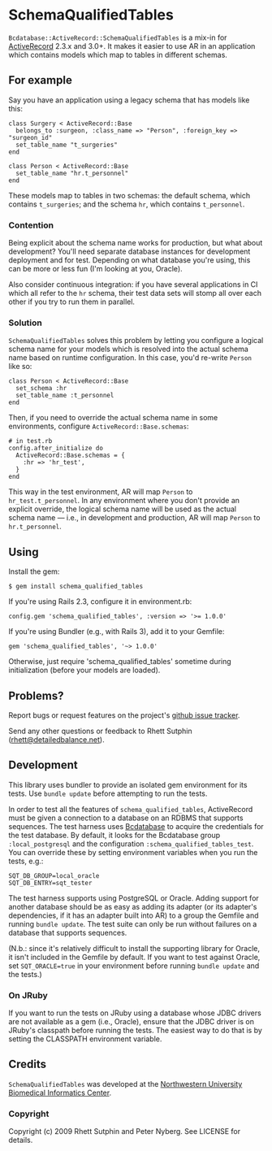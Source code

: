 SchemaQualifiedTables
=====================

`Bcdatabase::ActiveRecord::SchemaQualifiedTables` is a mix-in for
[ActiveRecord][] 2.3.x and 3.0+.  It makes it easier to use AR in an
application which contains models which map to tables in different
schemas.

[ActiveRecord]: http://api.rubyonrails.org/files/vendor/rails/activerecord/README.html

For example
-----------

Say you have an application using a legacy schema that has models like this:

    class Surgery < ActiveRecord::Base
      belongs_to :surgeon, :class_name => "Person", :foreign_key => "surgeon_id"
      set_table_name "t_surgeries"
    end

    class Person < ActiveRecord::Base
      set_table_name "hr.t_personnel"
    end

These models map to tables in two schemas: the default schema, which
contains `t_surgeries`; and the schema `hr`, which contains
`t_personnel`.

### Contention

Being explicit about the schema name works for production, but what
about development?  You'll need separate database instances for
development deployment and for test.  Depending on what database
you're using, this can be more or less fun (I'm looking at you,
Oracle).

Also consider continuous integration: if you have several applications
in CI which all refer to the `hr` schema, their test data sets will
stomp all over each other if you try to run them in parallel.

### Solution

`SchemaQualifiedTables` solves this problem by letting you configure a
logical schema name for your models which is resolved into the actual
schema name based on runtime configuration.  In this case, you'd
re-write `Person` like so:

    class Person < ActiveRecord::Base
      set_schema :hr
      set_table_name :t_personnel
    end

Then, if you need to override the actual schema name in some
environments, configure `ActiveRecord::Base.schemas`:

    # in test.rb
    config.after_initialize do
      ActiveRecord::Base.schemas = {
        :hr => 'hr_test',
      }
    end

This way in the test environment, AR will map `Person` to
`hr_test.t_personnel`.  In any environment where you don't provide an
explicit override, the logical schema name will be used as the actual
schema name &mdash; i.e., in development and production, AR will map
`Person` to `hr.t_personnel`.

Using
-----

Install the gem:

    $ gem install schema_qualified_tables

If you're using Rails 2.3, configure it in environment.rb:

    config.gem 'schema_qualified_tables', :version => '>= 1.0.0'

If you're using Bundler (e.g., with Rails 3), add it to your Gemfile:

    gem 'schema_qualified_tables', '~> 1.0.0'

Otherwise, just require 'schema_qualified_tables' sometime during
initialization (before your models are loaded).

Problems?
---------

Report bugs or request features on the project's [github issue
tracker][issues].

Send any other questions or feedback to Rhett Sutphin
(rhett@detailedbalance.net).

[issues]: http://github.com/rsutphin/schema_qualified_tables/issues

Development
-----------

This library uses bundler to provide an isolated gem environment for
its tests. Use `bundle update` before attempting to run the tests.

In order to test all the features of `schema_qualified_tables`,
ActiveRecord must be given a connection to a database on an RDBMS that
supports sequences. The test harness uses [Bcdatabase][] to acquire
the credentials for the test database. By default, it looks for the
Bcdatabase group `:local_postgresql` and the configuration
`:schema_qualified_tables_test`. You can override these by setting
environment variables when you run the tests, e.g.:

    SQT_DB_GROUP=local_oracle
    SQT_DB_ENTRY=sqt_tester

The test harness supports using PostgreSQL or Oracle. Adding support
for another database should be as easy as adding its adapter (or its
adapter's dependencies, if it has an adapter built into AR) to a group
the Gemfile and running `bundle update`. The test suite can only be
run without failures on a database that supports sequences.

(N.b.: since it's relatively difficult to install the supporting
library for Oracle, it isn't included in the Gemfile by default. If
you want to test against Oracle, set `SQT_ORACLE=true` in your
environment before running `bundle update` and the tests.)

### On JRuby

If you want to run the tests on JRuby using a database whose JDBC
drivers are not available as a gem (i.e., Oracle), ensure that the
JDBC driver is on JRuby's classpath before running the tests. The
easiest way to do that is by setting the CLASSPATH environment
variable.

[Bcdatabase]: http://rubydoc.info/gems/bcdatabase/frames

Credits
-------

`SchemaQualifiedTables` was developed at the [Northwestern University
Biomedical Informatics Center][NUBIC].

[NUBIC]: http://www.nucats.northwestern.edu/centers/nubic/index.html

### Copyright

Copyright (c) 2009 Rhett Sutphin and Peter Nyberg. See LICENSE for details.
